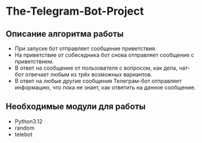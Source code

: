 # The-Telegram-Bot-Project

## Описание алгоритма работы

* При запуске бот отправляет сообщение приветствия.
* На приветствие от собеседника бот снова отправляет сообщение с приветствием.
* В ответ на сообщение от пользователя с вопросом, как дела, чат-бот отвечает любым из трёх возможных вариантов.
* В ответ на любые другие сообщения Телеграм-бот отправляет информацию, что пока не знает, как ответить на данное сообщение.

## Необходимые модули для работы

* Python3.12
* random
* telebot
